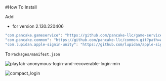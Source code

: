 #How To Install

Add 

- for version 2.130.220406
```csharp
"com.pancake.gameservice": "https://github.com/pancake-llc/game-service.git?path=Assets/_Root#2.130.220406",
"com.pancake.common": "https://github.com/pancake-llc/common.git?path=Assets/_Root#1.1.7",
"com.lupidan.apple-signin-unity": "https://github.com/lupidan/apple-signin-unity.git#v1.4.2",
```

To `Packages/manifest.json`


![playfab-anonymous-login-and-recoverable-login-min](https://user-images.githubusercontent.com/44673303/166100604-75c5949d-8c71-4b67-abbc-eb752ec51bfa.png)

![compact_login](https://user-images.githubusercontent.com/44673303/166114223-13fb92e7-00cc-4947-b33f-50f54acf2270.png)
